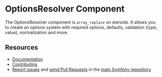 # OptionsResolver Component

The OptionsResolver component is `array_replace` on steroids. It allows you to
create an options system with required options, defaults, validation (type,
value), normalization and more.

## Resources

-   [Documentation](https://symfony.com/doc/current/components/options_resolver.html)
-   [Contributing](https://symfony.com/doc/current/contributing/index.html)
-   [Report issues](https://github.com/symfony/symfony/issues) and
    [send Pull Requests](https://github.com/symfony/symfony/pulls)
    in the [main Symfony repository](https://github.com/symfony/symfony)
